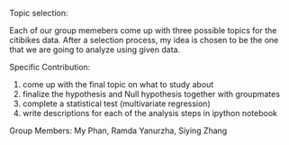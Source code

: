 Topic selection:

Each of our group memebers come up with three possible topics for the citibikes data. After a selection process, my idea is chosen to be the one that we are going to analyze using given data.

Specific Contribution:

1. come up with the final topic on what to study about
2. finalize the hypothesis and Null hypothesis together with groupmates
3. complete a statistical test (multivariate regression)
4. write descriptions for each of the analysis steps in ipython notebook

Group Members: My Phan, Ramda Yanurzha, Siying Zhang

